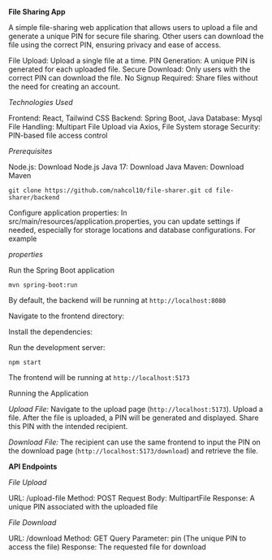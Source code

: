 **File Sharing App**

A simple file-sharing web application that allows users to upload a file and generate a unique PIN for secure file sharing. Other users can download the file using the correct PIN, ensuring privacy and ease of access.

File Upload: Upload a single file at a time.
PIN Generation: A unique PIN is generated for each uploaded file.
Secure Download: Only users with the correct PIN can download the file.
No Signup Required: Share files without the need for creating an account.

_Technologies Used_

Frontend: React, Tailwind CSS
Backend: Spring Boot, Java
Database: Mysql
File Handling: Multipart File Upload via Axios, File System storage
Security: PIN-based file access control

_Prerequisites_

Node.js: Download Node.js
Java 17: Download Java
Maven: Download Maven

`git clone https://github.com/nahcol10/file-sharer.git
cd file-sharer/backend`

Configure application properties: In src/main/resources/application.properties, you can update settings if needed, especially for storage locations and database configurations. For example

_properties_

Run the Spring Boot application

`mvn spring-boot:run`

By default, the backend will be running at `http://localhost:8080`

Navigate to the frontend directory:

Install the dependencies:

Run the development server:

`npm start`

The frontend will be running at `http://localhost:5173`

Running the Application

_Upload File:_
Navigate to the upload page (`http://localhost:5173`).
Upload a file. After the file is uploaded, a PIN will be generated and displayed. Share this PIN with the intended recipient.

_Download File:_
The recipient can use the same frontend to input the PIN on the download page (`http://localhost:5173/download`) and retrieve the file.

**API Endpoints**

_File Upload_

URL: /upload-file
Method: POST
Request Body: MultipartFile
Response: A unique PIN associated with the uploaded file

_File Download_

URL: /download
Method: GET
Query Parameter: pin (The unique PIN to access the file)
Response: The requested file for download
